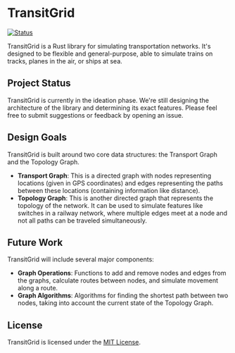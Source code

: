 # TransitGrid
[![Status](https://img.shields.io/badge/status-ideation-blue.svg)](https://github.com/yourusername/TransitGrid)

TransitGrid is a Rust library for simulating transportation networks. It's designed to be flexible and general-purpose, able to simulate trains on tracks, planes in the air, or ships at sea.

## Project Status
TransitGrid is currently in the ideation phase. We're still designing the architecture of the library and determining its exact features. Please feel free to submit suggestions or feedback by opening an issue.

## Design Goals
TransitGrid is built around two core data structures: the Transport Graph and the Topology Graph.

- **Transport Graph**: This is a directed graph with nodes representing locations (given in GPS coordinates) and edges representing the paths between these locations (containing information like distance).
- **Topology Graph**: This is another directed graph that represents the topology of the network. It can be used to simulate features like switches in a railway network, where multiple edges meet at a node and not all paths can be traveled simultaneously.

## Future Work
TransitGrid will include several major components:

- **Graph Operations**: Functions to add and remove nodes and edges from the graphs, calculate routes between nodes, and simulate movement along a route.
- **Graph Algorithms**: Algorithms for finding the shortest path between two nodes, taking into account the current state of the Topology Graph.

## License
TransitGrid is licensed under the [MIT License](LICENSE).
